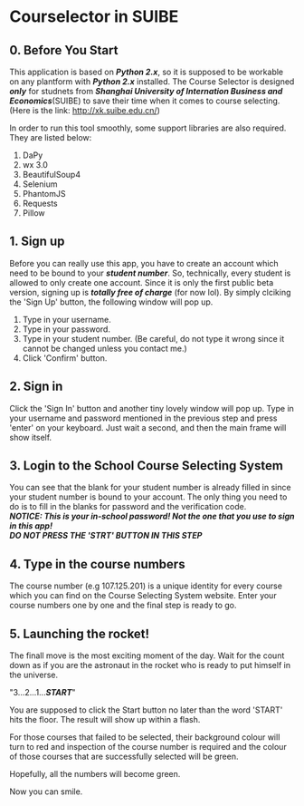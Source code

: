 # Courselector in SUIBE
## 0. Before You Start
This application is based on ___Python 2.x___, so it is supposed to be workable on any plantform with ___Python 2.x___ installed. The Course Selector is designed ___only___ for studnets from ___Shanghai University of Internation Business and Economics___(SUIBE) to save their time when it comes to course selecting.(Here is the link: http://xk.suibe.edu.cn/)  

In order to run this tool smoothly, some support libraries are also required. They are listed below:  
1. DaPy
2. wx 3.0
3. BeautifulSoup4
4. Selenium
5. PhantomJS
6. Requests
7. Pillow
## 1. Sign up
Before you can really use this app, you have to create an account which need to be bound to your ___student number___. So, technically, every student is allowed to only create one account. Since it is only the first public beta version, signing up is ___totally free of charge___ (for now lol). By simply clciking the 'Sign Up' button, the following window will pop up.
1. Type in your username.
2. Type in your password.
3. Type in your student number. (Be careful, do not type it wrong since it cannot be changed unless you contact me.)
4. Click 'Confirm' button.
## 2. Sign in
Click the 'Sign In' button and another tiny lovely window will pop up. Type in your username and password mentioned in the previous step and press 'enter' on your keyboard. Just wait a second, and then the main frame will show itself.
## 3. Login to the School Course Selecting System
You can see that the blank for your student number is already filled in since your student number is bound to your account. 
The only thing you need to do is to fill in the blanks for password and the verification code.  
***NOTICE: This is your in-school password! Not the one that you use to sign in this app!***   
___DO NOT PRESS THE 'STRT' BUTTON IN THIS STEP___
## 4. Type in the course numbers
The course number (e.g 107.125.201) is a unique identity for every course which you can find on the Course Selecting System website. Enter your course numbers one by one and the final step is ready to go.
## 5. Launching the rocket!
The finall move is the most exciting moment of the day. Wait for the count down as if you are the astronaut in the rocket who is ready to put himself in the universe.

"3...2...1...***START***"  

You are supposed to click the Start button no later than the word 'START' hits the floor. The result will show up within a flash.

For those courses that failed to be selected, their background colour will turn to red and inspection of the course number is required and the colour of those courses that are successfully selected will be green.

Hopefully, all the numbers will become green. 

Now you can smile.
